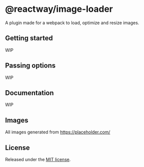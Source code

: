 # @reactway/image-loader

A plugin made for a webpack to load, optimize and resize images.

## Getting started

WIP

## Passing options

WIP

## Documentation

WIP

## Images

All images generated from https://placeholder.com/

## License

Released under the [MIT license](LICENSE).
